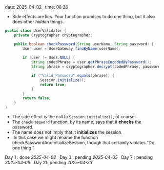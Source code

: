 date: 2025-04-02  
time: 08:28  

- Side effects are lies. Your function promises to do one thing, but it also does other _hidden_
  things.  
```java
public class UserValidator {
    private Cryptographer cryptographer;

    public boolean checkPassword(String userName, String password) {
        User user = UserGateway.findByName(userName);
        
        if (user != User.NULL) {
            String codedPhrase = user.getPhraseEncodedByPassword();
            String phrase = cryptographer.decrypt(codedPhrase, password);

            if ("Valid Password".equals(phrase)) {
                Session.initialize();
                return true;
            }
        }
        return false;
    }
}
```

-  The side effect is the call to `Session.initialize()`, of course.
- The `checkPassword` function, by its name, says that it **checks** the password.
- The name does not imply that it **initializes** the session.
-  In this case we might rename the function checkPasswordAndInitializeSession, though that certainly violates “Do one thing.”

Day 1 : done *2025-04-02*  
Day 3 : pending *2025-04-05*  
Day 7 : pending *2025-04-09*  
Day 21: pending *2025-04-23*